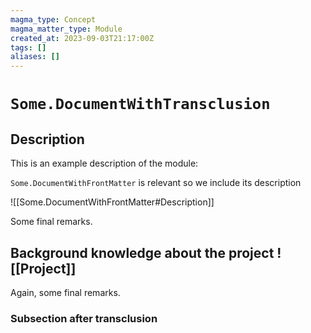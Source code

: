 ```yaml
---
magma_type: Concept
magma_matter_type: Module
created_at: 2023-09-03T21:17:00Z
tags: []
aliases: []
---
```

# `Some.DocumentWithTransclusion`

## Description

This is an example description of the module: 

`Some.DocumentWithFrontMatter` is relevant so we include its description

![[Some.DocumentWithFrontMatter#Description]]

Some final remarks.

## Background knowledge about the project ![[Project]] 

Again, some final remarks.

### Subsection after transclusion
